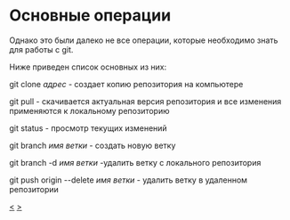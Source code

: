 # Основные операции

Однако это были далеко не все операции, которые необходимо знать для работы с git.

Ниже приведен список основных из них:

git clone _адрес_  - создает копию репозитория на компьютере

git pull - скачивается актуальная версия репозитория и все изменения применяются к локальному репозиторию

git status - просмотр текущих изменений

git branch _имя ветки_ - создать новую ветку

git branch -d _имя ветки_ -удалить ветку с локального репозитория

git push origin --delete _имя ветки_ - удалить ветку в удаленном репозитории

[<](local_repository.md) [>]()